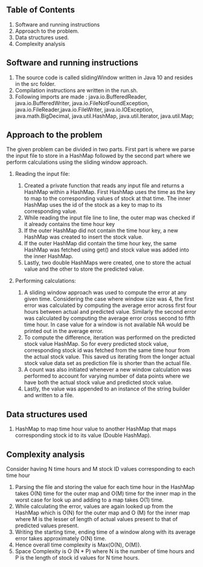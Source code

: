 ## Table of Contents
1. Software and running instructions
1. Approach to the problem.
1. Data structures used.
1. Complexity analysis

## Software and running instructions
1. The source code is called slidingWindow written in Java 10 and resides in the src folder.
1. Compilation instructions are written in the run.sh.
1. Following imports are made : java.io.BufferedReader, java.io.BufferedWriter, java.io.FileNotFoundException, java.io.FileReader,java.io.FileWriter, java.io.IOException, java.math.BigDecimal, java.util.HashMap, java.util.Iterator, java.util.Map;

## Approach to the problem
The given problem can be divided in two parts. First part is where we parse the input file to store in a HashMap followed by the second part where we perform calculations using the sliding window approach.

1. Reading the input file:

    1. Created a private function that reads any input file and returns a HashMap within a HashMap. First HashMap uses the time as the        key to map to the corresponding values of stock at that time. The inner HashMap uses the id of the stock as a key to map to its        corresponding value.
    1. While reading the input file line to line, the outer map was checked if it already contains the time hour key
    1. If the outer HashMap did not contain the time hour key, a new HashMap was created to insert the stock value.
    1. If the outer HashMap did contain the time hour key, the same HashMap was fetched using get() and stock value was added into          the inner HashMap.
    1. Lastly, two double HashMaps were created, one to store the actual value and the other to store the predicted value.

1. Performing calculations:

    1. A sliding window approach was used to compute the error at any given time. Considering the case where window size was          4, the first error was calculated by computing the average error across first four hours between actual and predicted value.            Similarly the second error was calculated by computing the average error cross second to fifth time hour. In case value for a            window is not available NA would be printed out in the average error.
    1. To compute the difference, iteration was performed on the predicted stock value HashMap. So for every predicted stock value,            corresponding stock id was fetched from the same time hour from the actual stock value. This saved us iterating from the longer          actual stock value data set as prediction file is shorter than the actual file.
    1. A count was also initiated whenever a new window calculation was performed to account for varying number of data points where we        have both the actual stock value and predicted stock value.
    1. Lastly, the value was appended to an instance of the string builder and written to a file.
    
## Data structures used
1. HashMap to map time hour value to another HashMap that maps corresponding stock id to its value (Double HashMap).

## Complexity analysis
Consider having N time hours and M stock ID values corresponding to each time hour

1. Parsing the file and storing the value for each time hour in the HashMap takes O(N) time for the outer map and O(M) time for the        inner map in the worst case for look up and adding to a map takes O(1) time.
1. While calculating the error, values are again looked up from the HashMap which is O(N) for the outer map and O (M) for the inner map    where M is the lesser of length of actual values present to that of predicted values present.
1. Writing the starting time, ending time of a window along with its average error takes approximately O(N) time.
1. Hence overall time complexity is Max(O(N), O(M)).
1. Space Complexity is O (N * P) where N is the number of time hours and P is the length of stock id values for N time hours.
